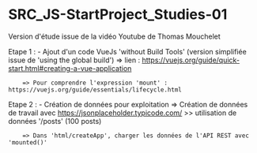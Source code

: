 # SRC_JS-StartProject_Studies-01
Version d'étude issue de la vidéo Youtube de Thomas Mouchelet

Etape 1 :
    - Ajout d'un code VueJs 'without Build Tools' (version simplifiée issue de 'using the global build')
        => lien : https://vuejs.org/guide/quick-start.html#creating-a-vue-application

        => Pour comprendre l'expression 'mount' : https://vuejs.org/guide/essentials/lifecycle.html

Etape 2 :
    - Création de données pour exploitation
        => Création de données de travail avec https://jsonplaceholder.typicode.com/
            >> utilisation de données '/posts' (100 posts)
        
        => Dans 'html/createApp', charger les données de l'API REST avec 'mounted()'
        
